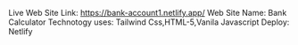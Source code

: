 Live Web Site Link: https://bank-account1.netlify.app/
Web Site Name: Bank Calculator
Technotogy uses: Tailwind Css,HTML-5,Vanila Javascript
Deploy: Netlify

